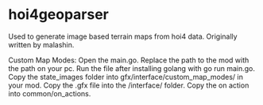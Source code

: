 # hoi4geoparser

Used to generate image based terrain maps from hoi4 data. Originally written by malashin.

Custom Map Modes:
Open the main.go. Replace the path to the mod with the path on your pc. Run the file after installing golang with go run main.go. Copy the state_images folder into gfx/interface/custom_map_modes/ in your mod. Copy the .gfx file into the /interface/ folder. Copy the on action into common/on_actions.